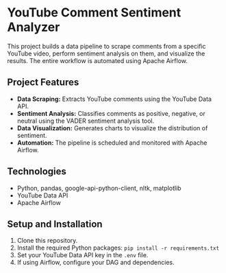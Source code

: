 # YouTube Comment Sentiment Analyzer

This project builds a data pipeline to scrape comments from a specific YouTube video, perform sentiment analysis on them, and visualize the results. The entire workflow is automated using Apache Airflow.

## Project Features
- **Data Scraping:** Extracts YouTube comments using the YouTube Data API.
- **Sentiment Analysis:** Classifies comments as positive, negative, or neutral using the VADER sentiment analysis tool.
- **Data Visualization:** Generates charts to visualize the distribution of sentiment.
- **Automation:** The pipeline is scheduled and monitored with Apache Airflow.

## Technologies
- Python, pandas, google-api-python-client, nltk, matplotlib
- YouTube Data API
- Apache Airflow

## Setup and Installation
1. Clone this repository.
2. Install the required Python packages: `pip install -r requirements.txt`
3. Set your YouTube Data API key in the `.env` file.
4. If using Airflow, configure your DAG and dependencies.
